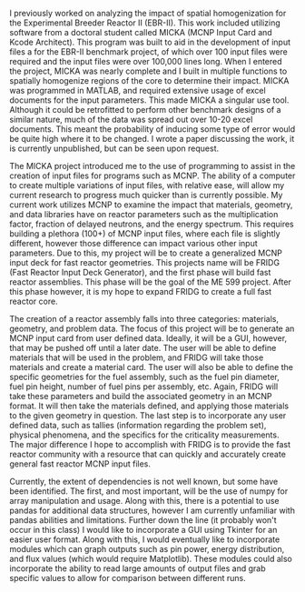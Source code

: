 I previously worked on analyzing the impact of spatial homogenization for the 
Experimental Breeder Reactor II (EBR-II). This work included utilizing software
from a doctoral student called MICKA (MCNP Input Card and Kcode Architect). 
This program was built to aid in the development of input files a 
for the EBR-II benchmark project, of which over 100 input files were required
and the input files were over 100,000 lines long. When I entered the project,
MICKA was nearly complete and I built in multiple functions to spatially 
homogenize regions of the core to determine their impact. MICKA was programmed
in MATLAB, and required extensive usage of excel documents for the input 
parameters. This made MICKA a singular use tool. Although it could be 
retrofitted to perform other benchmark designs of a similar nature, much of the
data was spread out over 10-20 excel documents. This meant the probability of
inducing some type of error would be quite high where it to be changed. I wrote
a paper discussing the work, it is currently unpublished, but can be seen upon
request.

The MICKA project introduced me to the use of programming to assist in the 
creation of input files for programs such as MCNP. The ability of a computer 
to create multiple variations of input files, with relative ease, will allow 
my current research to progress much quicker than is currently possible. My 
current work utilizes MCNP to examine the impact that materials, geometry, and 
data libraries have on reactor parameters such as the multiplication factor,
fraction of delayed neutrons, and the energy spectrum. This requires 
building a plethora (100+) of MCNP input files, where each file is slightly 
different, however those difference can impact various other input 
parameters. Due to this, my project will be to create a generalized MCNP input
deck for fast reactor geometries. This projects name will be FRIDG (Fast Reactor
Input Deck Generator), and the first phase will build fast reactor assemblies.
This phase will be the goal of the ME 599 project. After this phase however,
it is my hope to expand FRIDG to create a full fast reactor core.

The creation of a reactor assembly falls into three categories: materials, 
geometry, and problem data. The focus of this project will be to generate an
MCNP input card from user defined data. Ideally, it will be a GUI, however, 
that may be pushed off until a later date. The user will be able to define 
materials that will be used in the problem, and FRIDG will take those materials
and create a material card. The user will also be able to define the specific 
geometries for the fuel assembly, such as the fuel pin diameter, fuel pin
height, number of fuel pins per assembly, etc. Again, FRIDG will take these 
parameters and build the associated geometry in an MCNP format. It will then
take the materials defined, and applying those materials to the given geometry
in question. The last step is to incorporate any user defined data, such as
tallies (information regarding the problem set), physical phenomena, and
the specifics for the criticality measurements. The major difference I hope 
to accomplish with FRIDG is to provide the fast reactor community with a 
resource that can quickly and accurately create general fast reactor MCNP
input files.

Currently, the extent of dependencies is not well known, but some have been
identified. The first, and most important, will be the use of numpy for 
array manipulation and usage. Along with this, there is a potential to use
pandas for additional data structures, however I am currently unfamiliar with
pandas abilities and limitations. Further down the line (it probably won't
occur in this class) I would like to incorporate a GUI using Tkinter for an
easier user format. Along with this, I would eventually like to incorporate 
modules which can graph outputs such as pin power, energy distribution, and 
flux values (which would require Matplotlib). These modules could also 
incorporate the ability to read large amounts of output files and grab 
specific values to allow for comparison between different runs.
